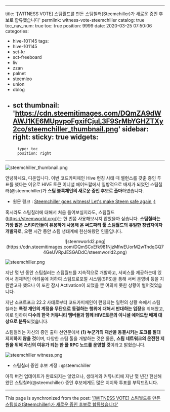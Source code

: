 
---
title: '[WITNESS VOTE] 스팀월드를 만든 스팀칠러(Steemchiller)가 새로운 증인 후보로 합류했습니다'
permlink: witness-vote-steemchiller
catalog: true
toc_nav_num: true
toc: true
position: 9999
date: 2020-03-25 07:50:06
categories:
- hive-101145
tags:
- hive-101145
- sct-kr
- sct-freeboard
- liv
- zzan
- palnet
- steemleo
- union
- dblog
- sct
thumbnail: 'https://cdn.steemitimages.com/DQmZA9dWAWJ1KE6MUpvpoFgxifCjuL3F9SrMbYGHZTXy2co/steemchiller_thumbnail.png'
sidebar:
    right:
        sticky: true
widgets:
    -
        type: toc
        position: right
---


![steemchiller_thumbnail.png](https://cdn.steemitimages.com/DQmZA9dWAWJ1KE6MUpvpoFgxifCjuL3F9SrMbYGHZTXy2co/steemchiller_thumbnail.png)

안녕하세요, 디온입니다. 이번 코드카피체인 Hive 런칭 사태 때 밸런스를 갖춘 증인 투표를 했다는 이유로 HIVE 토큰 이니셜 에어드랍에서 일방적으로 배제가 되었던 스팀칠러(@steemchiller)가 **스팀 블록체인의 새로운 증인 후보로 출마**하였습니다.

- 원문 링크 : [Steemchiller goes witness! Let's make Steem safe again ;)](https://steemit.com/witness-category/@steemchiller/steemchiller-goes-witness-let-s-make-steem-safe-again)

혹시라도 스팀칠러에 대해서 처음 들어보실지라도, 스팀월드(https://steemworld.org/)는 한 번쯤 사용해보시지 않았을까 싶습니다. **스팀칠러는 가장 많은 스티미언들이 유용하게 사용해 온 써드파티 툴 스팀월드의 유일한 창립자이자 개발자**로, 오랜 시간 동안 스팀 생태계에 헌신해왔던 인물입니다.

<center>![steemworld2.png](https://cdn.steemitimages.com/DQmSCxEfk981NjzMfwEUorM2wTndqGQ74GeUVRpJESGADdC/steemworld2.png)</center>

![steemchiller.png](https://cdn.steemitimages.com/DQmWXEyULhoS7CwKVXRbH4oHcWrvTpnqMAxH45QCW7ZhQ26/steemchiller.png)

지난 몇 년 동안 스팀칠러는 스팀월드를 지속적으로 개발하고, 서비스를 제공하는데 있어서 경제적인 어려움에 처하여 스팀프로포절 시스템(SPS)을 통해 서버 운영비 등을 지원받고자 했으나 이 또한 잠시 Activation이 되었을 뿐 여의치 못한 상황이 벌어졌었습니다.

지난 소프트포크 22.2 사태로부터 코드카피체인이 런칭되는 일련의 상황 속에서 스팀 칠러는 **특정 개인의 계정을 무단으로 동결하는 행위에 대해서 반대하는 입장**을 취해왔고, 이로 인하여 **다수의 한국 커뮤니티 멤버들과 함께 HIVE토큰의 이니셜 에어드랍 배제 대상으로 분류**되었습니다.

스팀칠러는 자신의 증인 출마 선언문에서 **(1) 누군가의 재산을 동결시키는 포크를 절대 지지하지 않을 것**이며, 다양한 스팀 툴을 개발하는 것은 물론, **스팀 네트워크의 온전한 지원을 위해 자신의 여유가 되는 한 풀 RPC 노드를 운영할 것**이라고 밝혔습니다.

![steemchiller witness.png](https://cdn.steemitimages.com/DQme6Bjq573TAqTm3X1hpnUa53HNjytkMp73w8hn5GxZ74Z/steemchiller%20witness.png)

- 스팀칠러 증인 후보 계정 : @steemchiller

아직 버전 업데이트가 완료되지는 않았으나, 생태계와 커뮤니티에 지난 몇 년간 헌신해왔던 스팀칠러(@steemchiller) 증인 후보에게도 많은 지지와 투표를 부탁드립니다.

- - -

This page is synchronized from the post: ['[WITNESS VOTE] 스팀월드를 만든 스팀칠러(Steemchiller)가 새로운 증인 후보로 합류했습니다'](https://steemit.com/@donekim/witness-vote-steemchiller)
